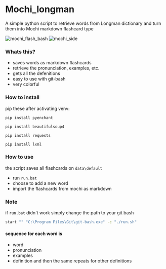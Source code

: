 # Mochi_longman
A simple python script to retrieve words from Longman dictionary and turn them into Mochi markdown flashcard type

![mochi_flash_bash](https://user-images.githubusercontent.com/52382093/207743984-3b1757d1-13ed-4fc2-abb3-5a720dbf9b48.PNG)
![mochi_side](https://user-images.githubusercontent.com/52382093/207744386-6ec66255-da69-40a6-a58a-468b3f0ac1c7.PNG)

### Whats this?
- saves words as markdown flashcards
- retrieve the pronunciation, examples, etc.
- gets all the defenitions
- easy to use with git-bash
- very colorful


### How to install  
pip these after activating venv:  
```
pip install pyenchant

pip install beautifulsoup4

pip install requests

pip install lxml
```

### How to use  
the script saves all flashcards on `data\default`  
- run `run.bat`
- choose to add a new word 
- import the flashcards from mochi as markdown

### Note
if `run.bat` didn't work simply change the path to your git bash
```sh
start "" "C:\Program Files\Git\git-bash.exe" -c "./run.sh"
```
#### sequence for each word is 
- word
- pronunciation
- examples
- definition
and then the same repeats for other definitions
